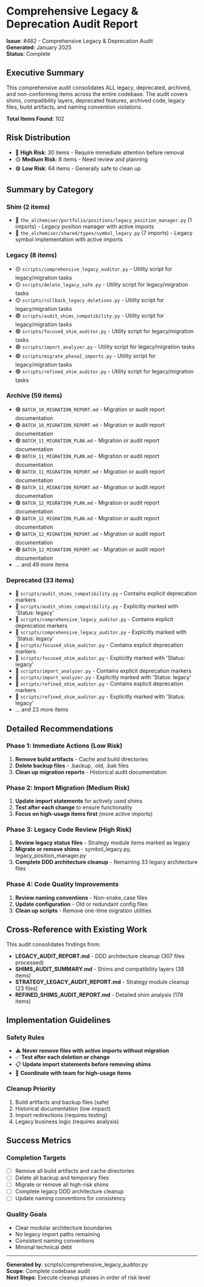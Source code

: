 # Comprehensive Legacy & Deprecation Audit Report

**Issue**: #482 - Comprehensive Legacy & Deprecation Audit  
**Generated**: January 2025  
**Status**: Complete  

## Executive Summary

This comprehensive audit consolidates ALL legacy, deprecated, archived, and non-conforming items across the entire codebase. The audit covers shims, compatibility layers, deprecated features, archived code, legacy files, build artifacts, and naming convention violations.

**Total Items Found**: 102

## Risk Distribution

- 🔴 **High Risk**: 30 items - Require immediate attention before removal
- 🟡 **Medium Risk**: 8 items - Need review and planning
- 🟢 **Low Risk**: 64 items - Generally safe to clean up

## Summary by Category

### Shim (2 items)

- 🔴 `the_alchemiser/portfolio/positions/legacy_position_manager.py` (1 imports) - Legacy position manager with active imports
- 🔴 `the_alchemiser/shared/types/symbol_legacy.py` (7 imports) - Legacy symbol implementation with active imports

### Legacy (8 items)

- 🟡 `scripts/comprehensive_legacy_auditor.py` - Utility script for legacy/migration tasks
- 🟡 `scripts/delete_legacy_safe.py` - Utility script for legacy/migration tasks
- 🟡 `scripts/rollback_legacy_deletions.py` - Utility script for legacy/migration tasks
- 🟢 `scripts/audit_shims_compatibility.py` - Utility script for legacy/migration tasks
- 🟢 `scripts/focused_shim_auditor.py` - Utility script for legacy/migration tasks
- 🟢 `scripts/import_analyzer.py` - Utility script for legacy/migration tasks
- 🟢 `scripts/migrate_phase2_imports.py` - Utility script for legacy/migration tasks
- 🟢 `scripts/refined_shim_auditor.py` - Utility script for legacy/migration tasks

### Archive (59 items)

- 🟢 `BATCH_10_MIGRATION_REPORT.md` - Migration or audit report documentation
- 🟢 `BATCH_10_MIGRATION_REPORT.md` - Migration or audit report documentation
- 🟢 `BATCH_11_MIGRATION_PLAN.md` - Migration or audit report documentation
- 🟢 `BATCH_11_MIGRATION_PLAN.md` - Migration or audit report documentation
- 🟢 `BATCH_11_MIGRATION_REPORT.md` - Migration or audit report documentation
- 🟢 `BATCH_11_MIGRATION_REPORT.md` - Migration or audit report documentation
- 🟢 `BATCH_12_MIGRATION_PLAN.md` - Migration or audit report documentation
- 🟢 `BATCH_12_MIGRATION_PLAN.md` - Migration or audit report documentation
- 🟢 `BATCH_12_MIGRATION_REPORT.md` - Migration or audit report documentation
- 🟢 `BATCH_12_MIGRATION_REPORT.md` - Migration or audit report documentation
- ... and 49 more items

### Deprecated (33 items)

- 🔴 `scripts/audit_shims_compatibility.py` - Contains explicit deprecation markers
- 🔴 `scripts/audit_shims_compatibility.py` - Explicitly marked with 'Status: legacy'
- 🔴 `scripts/comprehensive_legacy_auditor.py` - Contains explicit deprecation markers
- 🔴 `scripts/comprehensive_legacy_auditor.py` - Explicitly marked with 'Status: legacy'
- 🔴 `scripts/focused_shim_auditor.py` - Contains explicit deprecation markers
- 🔴 `scripts/focused_shim_auditor.py` - Explicitly marked with 'Status: legacy'
- 🔴 `scripts/import_analyzer.py` - Contains explicit deprecation markers
- 🔴 `scripts/import_analyzer.py` - Explicitly marked with 'Status: legacy'
- 🔴 `scripts/refined_shim_auditor.py` - Contains explicit deprecation markers
- 🔴 `scripts/refined_shim_auditor.py` - Explicitly marked with 'Status: legacy'
- ... and 23 more items

## Detailed Recommendations

### Phase 1: Immediate Actions (Low Risk)
1. **Remove build artifacts** - Cache and build directories
2. **Delete backup files** - .backup, .old, .bak files
3. **Clean up migration reports** - Historical audit documentation

### Phase 2: Import Migration (Medium Risk)
1. **Update import statements** for actively used shims
2. **Test after each change** to ensure functionality
3. **Focus on high-usage items first** (more active imports)

### Phase 3: Legacy Code Review (High Risk)
1. **Review legacy status files** - Strategy module items marked as legacy
2. **Migrate or remove shims** - symbol_legacy.py, legacy_position_manager.py
3. **Complete DDD architecture cleanup** - Remaining 33 legacy architecture files

### Phase 4: Code Quality Improvements
1. **Review naming conventions** - Non-snake_case files
2. **Update configuration** - Old or redundant config files
3. **Clean up scripts** - Remove one-time migration utilities

## Cross-Reference with Existing Work

This audit consolidates findings from:
- **LEGACY_AUDIT_REPORT.md** - DDD architecture cleanup (307 files processed)
- **SHIMS_AUDIT_SUMMARY.md** - Shims and compatibility layers (38 items)
- **STRATEGY_LEGACY_AUDIT_REPORT.md** - Strategy module cleanup (23 files)
- **REFINED_SHIMS_AUDIT_REPORT.md** - Detailed shim analysis (178 items)

## Implementation Guidelines

### Safety Rules
- ⚠️ **Never remove files with active imports without migration**
- ✅ **Test after each deletion or change**
- 📋 **Update import statements before removing shims**
- 👥 **Coordinate with team for high-usage items**

### Cleanup Priority
1. Build artifacts and backup files (safe)
2. Historical documentation (low impact)
3. Import redirections (requires testing)
4. Legacy business logic (requires analysis)

## Success Metrics

### Completion Targets
- [ ] Remove all build artifacts and cache directories
- [ ] Delete all backup and temporary files
- [ ] Migrate or remove all high-risk shims
- [ ] Complete legacy DDD architecture cleanup
- [ ] Update naming conventions for consistency

### Quality Goals
- Clear modular architecture boundaries
- No legacy import paths remaining
- Consistent naming conventions
- Minimal technical debt

---

**Generated by**: scripts/comprehensive_legacy_auditor.py  
**Scope**: Complete codebase audit  
**Next Steps**: Execute cleanup phases in order of risk level  
